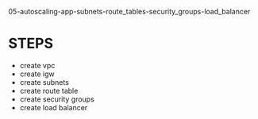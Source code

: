 05-autoscaling-app-subnets-route_tables-security_groups-load_balancer

# STEPS

- create vpc
- create igw
- create subnets
- create route table
- create security groups
- create load balancer
